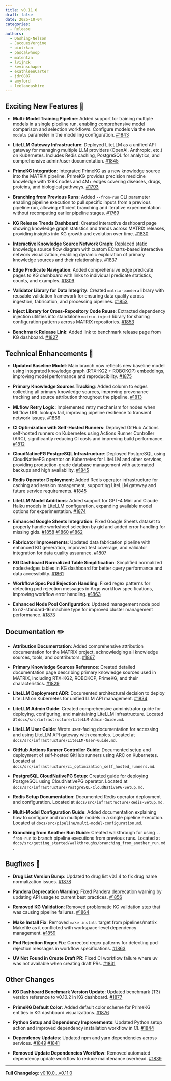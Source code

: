 ```yaml
---
title: v0.11.0
draft: false
date: 2025-10-04
categories:
  - Release
authors:
  - Dashing-Nelson
  - JacquesVergine
  - piotrkan
  - pascalwhoop
  - matentzn
  - lvijnck
  - kevinschaper
  - eKathleenCarter
  - jdr0887
  - amyford
  - leelancashire
---
```


## Exciting New Features 🎉

- **Multi-Model Training Pipeline**: Added support for training multiple models in a single pipeline run, enabling comprehensive model comparison and selection workflows. Configure models via the new `models` parameter in the modelling configuration. [#1843](https://github.com/everycure-org/matrix/pull/1843)

- **LiteLLM Gateway Infrastructure**: Deployed LiteLLM as a unified API gateway for managing multiple LLM providers (OpenAI, Anthropic, etc.) on Kubernetes. Includes Redis caching, PostgreSQL for analytics, and comprehensive admin/user documentation. [#1845](https://github.com/everycure-org/matrix/pull/1845)

- **PrimeKG Integration**: Integrated PrimeKG as a new knowledge source into the MATRIX pipeline. PrimeKG provides precision medicine knowledge with 129K nodes and 4M+ edges covering diseases, drugs, proteins, and biological pathways. [#1793](https://github.com/everycure-org/matrix/pull/1793)

- **Branching from Previous Runs**: Added `--from-run` CLI parameter enabling pipeline execution to pull specific inputs from a previous pipeline run, allowing efficient branching and iterative experimentation without recomputing earlier pipeline stages. [#1769](https://github.com/everycure-org/matrix/pull/1769)

- **KG Release Trends Dashboard**: Created interactive dashboard page showing knowledge graph statistics and trends across MATRIX releases, providing insights into KG growth and evolution over time. [#1830](https://github.com/everycure-org/matrix/pull/1830)

- **Interactive Knowledge Source Network Graph**: Replaced static knowledge source flow diagram with custom ECharts-based interactive network visualization, enabling dynamic exploration of primary knowledge sources and their relationships. [#1837](https://github.com/everycure-org/matrix/pull/1837)

- **Edge Predicate Navigation**: Added comprehensive edge predicate pages to KG dashboard with links to individual predicate statistics, counts, and examples. [#1809](https://github.com/everycure-org/matrix/pull/1809)

- **Validator Library for Data Integrity**: Created `matrix-pandera` library with reusable validation framework for ensuring data quality across ingestion, fabrication, and processing pipelines. [#1853](https://github.com/everycure-org/matrix/pull/1853)

- **Inject Library for Cross-Repository Code Reuse**: Extracted dependency injection utilities into standalone `matrix-inject` library for sharing configuration patterns across MATRIX repositories. [#1853](https://github.com/everycure-org/matrix/pull/1853)

- **Benchmark Release Link**: Added link to benchmark release page from KG dashboard. [#1827](https://github.com/everycure-org/matrix/pull/1827)

## Technical Enhancements 🧰

- **Updated Baseline Model**: Main branch now reflects new baseline model using integrated knowledge graph (RTX-KG2 + ROBOKOP) embeddings, improving model performance and reproducibility. [#1875](https://github.com/everycure-org/matrix/pull/1875)

- **Primary Knowledge Sources Tracking**: Added column to edges collecting all primary knowledge sources, improving provenance tracking and source attribution throughout the pipeline. [#1813](https://github.com/everycure-org/matrix/pull/1813)

- **MLflow Retry Logic**: Implemented retry mechanism for nodes when MLflow URL lookups fail, improving pipeline resilience to transient network issues. [#1866](https://github.com/everycure-org/matrix/pull/1866)

- **CI Optimization with Self-Hosted Runners**: Deployed GitHub Actions self-hosted runners on Kubernetes using Actions Runner Controller (ARC), significantly reducing CI costs and improving build performance. [#1812](https://github.com/everycure-org/matrix/pull/1812)

- **CloudNativePG PostgreSQL Infrastructure**: Deployed PostgreSQL using CloudNativePG operator on Kubernetes for LiteLLM and other services, providing production-grade database management with automated backups and high availability. [#1845](https://github.com/everycure-org/matrix/pull/1845)

- **Redis Operator Deployment**: Added Redis operator infrastructure for caching and session management, supporting LiteLLM gateway and future service requirements. [#1845](https://github.com/everycure-org/matrix/pull/1845)

- **LiteLLM Model Additions**: Added support for GPT-4 Mini and Claude Haiku models in LiteLLM configuration, expanding available model options for experimentation. [#1874](https://github.com/everycure-org/matrix/pull/1874)

- **Enhanced Google Sheets Integration**: Fixed Google Sheets dataset to properly handle worksheet selection by gid and added error handling for missing gids. [#1858](https://github.com/everycure-org/matrix/pull/1858) [#1860](https://github.com/everycure-org/matrix/pull/1860) [#1862](https://github.com/everycure-org/matrix/pull/1862)

- **Fabricator Improvements**: Updated data fabrication pipeline with enhanced KG generation, improved test coverage, and validator integration for data quality assurance. [#1807](https://github.com/everycure-org/matrix/pull/1807)

- **KG Dashboard Normalized Table Simplification**: Simplified normalized nodes/edges tables in KG dashboard for better query performance and data accessibility. [#1861](https://github.com/everycure-org/matrix/pull/1861)

- **Workflow Spec Pod Rejection Handling**: Fixed regex patterns for detecting pod rejection messages in Argo workflow specifications, improving workflow error handling. [#1863](https://github.com/everycure-org/matrix/pull/1863)

- **Enhanced Node Pool Configuration**: Updated management node pool to n2-standard-16 machine type for improved cluster management performance. [#1873](https://github.com/everycure-org/matrix/pull/1873)


## Documentation ✏️

- **Attribution Documentation**: Added comprehensive attribution documentation for the MATRIX project, acknowledging all knowledge sources, tools, and contributors. [#1867](https://github.com/everycure-org/matrix/pull/1867)

- **Primary Knowledge Sources Reference**: Created detailed documentation page describing primary knowledge sources used in MATRIX, including RTX-KG2, ROBOKOP, PrimeKG, and their characteristics. [#1829](https://github.com/everycure-org/matrix/pull/1829)

- **LiteLLM Deployment ADR**: Documented architectural decision to deploy LiteLLM on Kubernetes for unified LLM API management. [#1834](https://github.com/everycure-org/matrix/pull/1834)

- **LiteLLM Admin Guide**: Created comprehensive administrator guide for deploying, configuring, and maintaining LiteLLM infrastructure. Located at `docs/src/infrastructure/LiteLLM-Admin-Guide.md`.

- **LiteLLM User Guide**: Wrote user-facing documentation for accessing and using LiteLLM API gateway with examples. Located at `docs/src/infrastructure/LiteLLM-User-Guide.md`.

- **GitHub Actions Runner Controller Guide**: Documented setup and deployment of self-hosted GitHub runners using ARC on Kubernetes. Located at `docs/src/infrastructure/ci_optimization_self_hosted_runners.md`.

- **PostgreSQL CloudNativePG Setup**: Created guide for deploying PostgreSQL using CloudNativePG operator. Located at `docs/src/infrastructure/PostgreSQL-CloudNativePG-Setup.md`.

- **Redis Setup Documentation**: Documented Redis operator deployment and configuration. Located at `docs/src/infrastructure/Redis-Setup.md`.

- **Multi-Model Configuration Guide**: Added documentation explaining how to configure and run multiple models in a single pipeline execution. Located at `docs/src/pipeline/multi-model-configuration.md`.

- **Branching from Another Run Guide**: Created walkthrough for using `--from-run` to branch pipeline executions from previous runs. Located at `docs/src/getting_started/walkthroughs/branching_from_another_run.md`.

## Bugfixes 🐛

- **Drug List Version Bump**: Updated to drug list v0.1.4 to fix drug name normalization issues. [#1878](https://github.com/everycure-org/matrix/pull/1878)

- **Pandera Deprecation Warning**: Fixed Pandera deprecation warning by updating API usage to current best practices. [#1856](https://github.com/everycure-org/matrix/pull/1856)

- **Removed KG Validation**: Removed problematic KG validation step that was causing pipeline failures. [#1864](https://github.com/everycure-org/matrix/pull/1864)

- **Make Install Fix**: Removed `make install` target from pipelines/matrix Makefile as it conflicted with workspace-level dependency management. [#1859](https://github.com/everycure-org/matrix/pull/1859)


- **Pod Rejection Regex Fix**: Corrected regex patterns for detecting pod rejection messages in workflow specifications. [#1863](https://github.com/everycure-org/matrix/pull/1863)

- **UV Not Found in Create Draft PR**: Fixed CI workflow failure where uv was not available when creating draft PRs. [#1831](https://github.com/everycure-org/matrix/pull/1831)

## Other Changes

- **KG Dashboard Benchmark Version Update**: Updated benchmark (T3) version reference to v0.10.2 in KG dashboard. [#1877](https://github.com/everycure-org/matrix/pull/1877)

- **PrimeKG Default Color**: Added default color scheme for PrimeKG entities in KG dashboard visualizations. [#1876](https://github.com/everycure-org/matrix/pull/1876)

- **Python Setup and Dependency Improvements**: Updated Python setup action and improved dependency installation workflow in CI. [#1844](https://github.com/everycure-org/matrix/pull/1844)

- **Dependency Updates**: Updated npm and yarn dependencies across services. [#1849](https://github.com/everycure-org/matrix/pull/1849) [#1841](https://github.com/everycure-org/matrix/pull/1841)

- **Removed Update Dependencies Workflow**: Removed automated dependency update workflow to reduce maintenance overhead. [#1839](https://github.com/everycure-org/matrix/pull/1839)


---

**Full Changelog**: [v0.10.0...v0.11.0](https://github.com/everycure-org/matrix/pull/compare/v0.10.0...v0.11.0)
